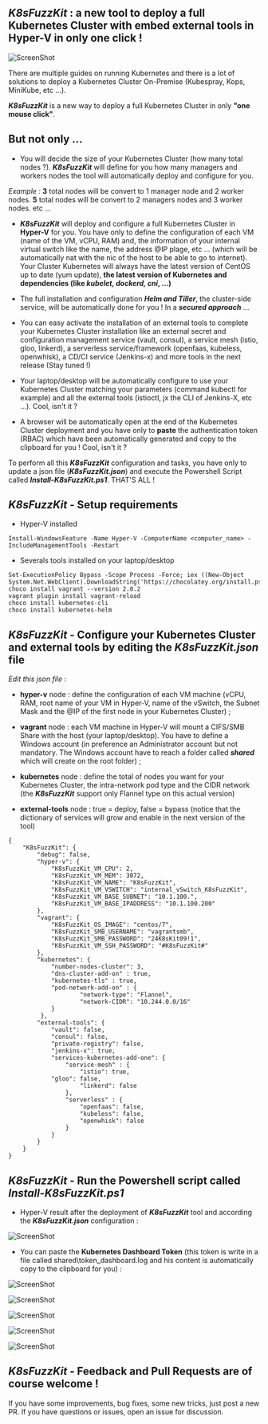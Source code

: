 
## _K8sFuzzKit_ : a new tool to deploy a full Kubernetes Cluster with embed external tools in Hyper-V in only one click !

![ScreenShot](https://github.com/fboukezzoula/K8sFuzzKit/blob/master/resources/K8sFuzzKitLogo.png)


There are multiple guides on running Kubernetes and there is a lot of solutions to deploy a Kubernetes Cluster On-Premise (Kubespray, Kops, MiniKube, etc ...).

**_K8sFuzzKit_** is a new way to deploy a full Kubernetes Cluster in only **"one mouse click"**.  

## But not only ...
 
+ You will decide the size of your Kubernetes Cluster (how many total nodes ?). **_K8sFuzzKit_** will define for you how many managers and workers nodes the tool will automatically deploy and configure for you.

_Example :_ 
**3** total nodes will be convert to 1 manager node and 2 worker nodes. 
**5** total nodes will be convert to 2 managers nodes and 3 worker nodes. etc ... 

+ **_K8sFuzzKit_** will deploy and configure a full Kubernetes Cluster in **Hyper-V** for you. You have only to define the configuration of each VM (name of the VM, vCPU, RAM) and, the information of your internal virtual switch like the name, the address @IP plage, etc ...  (which will be automatically nat with the nic of the host to be able to go to internet). Your Cluster Kubernetes will always have the latest version of CentOS up to date (yum update), **the latest version of Kubernetes and dependencies (like _kubelet, dockerd, cni_, ...)**
 
+ The full installation and configuration **_Helm and Tiller_**, the cluster-side service, will be automatically done for you ! In a **_secured approach_** ...

+ You can easy activate the installation of an external tools to complete your Kubernetes Cluster installation like an external secret and configuration management service (vault, consul), 
a service mesh (istio, gloo, linkerd), a serverless service/framework (openfaas, kubeless, openwhisk), a CD/CI service (Jenkins-x) and more tools in the next release (Stay tuned !) 
 
+ Your laptop/desktop will be automatically configure to use your Kubernetes Cluster matching your parameters (command kubectl for example) and all the external tools (istioctl, jx the CLI of Jenkins-X, etc ...). Cool, isn't it ?

+ A browser will be automatically open at the end of the Kubernetes Cluster deployment and you have only to **paste** the authentication token (RBAC) which have been automatically generated and copy to the clipboard for you ! Cool, isn't it ?


To perform all this **_K8sFuzzKit_** configuration and tasks, you have only to update a json file (**_K8sFuzzKit.json_**) and execute the Powershell Script called **_Install-K8sFuzzKit.ps1_**. THAT'S ALL !


## _K8sFuzzKit_ - Setup requirements

+ Hyper-V installed 

``` 
Install-WindowsFeature -Name Hyper-V -ComputerName <computer_name> -IncludeManagementTools -Restart  
``` 

+ Severals tools installed on your laptop/desktop

```
Set-ExecutionPolicy Bypass -Scope Process -Force; iex ((New-Object System.Net.WebClient).DownloadString('https://chocolatey.org/install.ps1'))
choco install vagrant --version 2.0.2
vagrant plugin install vagrant-reload
choco install kubernetes-cli
choco install kubernetes-helm
```

## _K8sFuzzKit_ - Configure your Kubernetes Cluster and external tools by editing the **_K8sFuzzKit.json_** file

_Edit this json file_ :
+ **hyper-v** node : define the configuration of each VM machine (vCPU, RAM, root name of your VM in Hyper-V, name of the vSwitch, the Subnet Mask and the @IP of the first node in your Kubernetes Cluster) ;

+ **vagrant** node : each VM machine in Hyper-V will mount a CIFS/SMB Share with the host (your laptop/desktop). You have to define a Windows account (in preference an Administrator account but not mandatory. The Windows account have to reach a folder called **_shared_** which will create on the root folder) ;

+ **kubernetes** node : define the total of nodes you want for your Kubernetes Cluster, the intra-network pod type and the CIDR network (the **_K8sFuzzKit_** support only Flannel type on this actual version)

+ **external-tools** node : true = deploy, false = bypass (notice that the dictionary of services will grow and enable in the next version of the tool)

``` 
{
    "K8sFuzzKit": {
        "debug": false,
        "hyper-v": {
            "K8sFuzzKit_VM_CPU": 2,
            "K8sFuzzKit_VM_MEM": 3072,
            "K8sFuzzKit_VM_NAME": "K8sFuzzKit",
            "K8sFuzzKit_VM_VSWITCH": "internal_vSwitch_K8sFuzzKit",
            "K8sFuzzKit_VM_BASE_SUBNET": "10.1.100.",
            "K8sFuzzKit_VM_BASE_IPADDRESS": "10.1.100.200"
        },
        "vagrant": {
            "K8sFuzzKit_OS_IMAGE": "centos/7",
            "K8sFuzzKit_SMB_USERNAME": "vagrantsmb",
            "K8sFuzzKit_SMB_PASSWORD": "24K8sKit09!1",
            "K8sFuzzKit_VM_SSH_PASSWORD": "#K8sFuzzKit#"
        },
        "kubernetes": { 
            "number-nodes-cluster": 3,
            "dns-cluster-add-on" : true,
            "kubernetes-tls" : true,
            "pod-network-add-on" : {
                    "network-type": "Flannel",
                    "network-CIDR": "10.244.0.0/16"
            }
         },
        "external-tools": {
            "vault": false,
            "consul": false,
            "private-registry": false,
            "jenkins-x": true,
            "services-kubernetes-add-one": {
                "service-mesh" : {
                    "istio": true,
		    "gloo": false,
                    "linkerd": false                    
                },
                "serverless" : {
                    "openfaas": false,
                    "kubeless": false,
                    "openwhisk": false
                } 
            }
        }
    }   
}

``` 

## _K8sFuzzKit_ - Run the Powershell script called _Install-K8sFuzzKit.ps1_

+ Hyper-V result after the deployment of **_K8sFuzzKit_** tool and according the **_K8sFuzzKit.json_** configuration :

![ScreenShot](https://github.com/fboukezzoula/K8sFuzzKit/blob/master/resources/hyperv.png)

+ You can paste the **Kubernetes Dashboard Token** (this token is write in a file called shared\token_dashboard.log and his content is automatically copy to the clipboard for you) :

![ScreenShot](https://github.com/fboukezzoula/K8sFuzzKit/blob/master/resources/kubernetes_dashboard-token.png)

![ScreenShot](https://github.com/fboukezzoula/K8sFuzzKit/blob/master/resources/kubernetes_dashboard.png)

![ScreenShot](https://github.com/fboukezzoula/K8sFuzzKit/blob/master/resources/kubernetes_dashboard_pods.png)

![ScreenShot](https://github.com/fboukezzoula/K8sFuzzKit/blob/master/resources/commande.png)

![ScreenShot](https://github.com/fboukezzoula/K8sFuzzKit/blob/master/resources/helm_command.png)


## _K8sFuzzKit_ - Feedback and Pull Requests are of course welcome !
If you have some improvements, bug fixes, some new tricks, just post a new PR. 
If you have questions or issues, open an issue for discussion.

